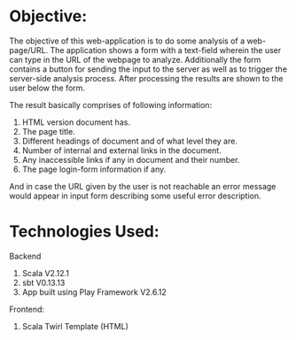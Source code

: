 # Objective:

The objective of this web-application is to do some analysis of a web-page/URL. The application shows a form with a text-field wherein the user can type in the URL of the webpage to analyze. Additionally the form contains a button for sending the input to the server as well as to trigger the server-side analysis process. After processing the results are shown to the user below the form.

The result basically comprises of following information:

1. HTML version document has.
2. The page title.
3. Different headings of document and of what level they are.
4. Number of internal and external links in the document.
5. Any inaccessible links if any in document and their number.
6. The page login-form information if any.

And in case the URL given by the user is not reachable an error message would appear in input form describing some useful error description.

# Technologies Used:

Backend 
1. Scala V2.12.1
2. sbt V0.13.13
3. App built using Play Framework V2.6.12

Frontend:
1. Scala Twirl Template (HTML)



